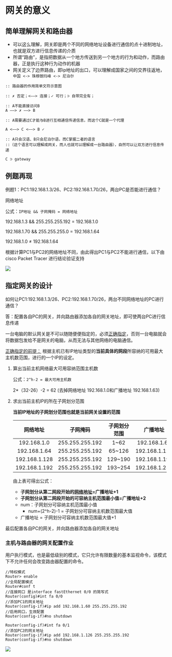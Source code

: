 # 网关的意义

## 简单理解网关和路由器 

* 可以这么理解，网关即是两个不同的网络地址设备进行通信的点十进制地址，也就是双方进行信息传递的介质
* 所谓“路由”，是指把数据从一个地方传送到另一个地方的行为和动作，而路由器，正是执行这种行为动作的机器
* 网关定义了边界路由，即ip地址的出口，可以理解成国家之间的交界往返地，`中国 <-> 珠穆朗玛峰 <-> 尼泊尔`

```
:: 路由器的作用简单文符示意图

:: ✗ 否定；<——> 连接；✓ 可行；⊃ 自带完全有；

:: A不能直接访问B
A ——> ✗ ——> B

:: A需要通过C才能与B进行互相通信传递信息，而这个C就是一个代理

A <——> C <——> B ✓

:: A只会汉语、B只会尼泊尔语，而C掌握二者的语言
::（这个语言可以理解成网关，而人也就可以理解成一台路由器），自然可以让双方进行信息传递

C ⊃ gateway

```

## 例题再现

例题1：PC1:192.168.1.3/26、PC2:192.168.1.70/26，两台PC是否能进行通信？

网络地址
    
公式：`IP地址 && 子网掩码 = 网络地址`

192.168.1.3 && 255.255.255.192 = 192.168.1.0

192.168.1.70 && 255.255.255.0 = 192.168.1.64

192.168.1.0 ≠ 192.168.1.64
  
根据计算PC1与PC2的网络地址不同，由此得出PC1与PC2不能进行通信，以下由 cisco Packet Tracer 进行结论验证支持

![](https://i.postimg.cc/sgq1nDCk/pc-not-Conn-plus.gif)

## 指定网关的设计

 如何让PC1:192.168.1.3/26、PC2:192.168.1.70/26，两台不同网络地址的PC进行通信？

答：配置各自PC的网关，并向路由器添加各自的网关地址，即可使两台PC进行信息传递

一台电脑的默认网关是不可以随随便便指定的，必须<ins>正确指定</ins>，否则一台电脑就会将数据包发给不是网关的电脑，从而无法与其他网络的电脑通信。

<ins>正确指定的前提：</ins> 根据主机已有IP地址类型的**当前具体的网段**所容纳的可用最大主机数范围，进行的一个IP的设定。

1. 算出当前主机网络最大可用容纳范围主机数

    公式：`2^h-2 = 最大可用主机数`
    
    2*（32-26）-2 = 62 (去掉网络地址 192.168.1.0和广播地址 192.168.1.63)
    
2. 求出当前主机IP的所在子网划分范围

    **当前IP地址的子网划分范围也就是当前网关设置的范围**

    |网络地址|子网掩码|子网划分范围|广播地址
    |:-:|:-:|:-:|:-:
    192.168.1.0|255.255.255.192|1~62 |192.168.1.63
    192.168.1.64|255.255.255.192|65~126 |192.168.1.127
    192.168.1.128|255.255.255.192|129~190|192.168.1.191
    192.168.1.192|255.255.255.192|193~254 |192.168.1.255
    
    由上表可得出公式：
  
    * **子网划分从第二网段开始的<ins>网络地址</ins>=广播地址+1**
    * **子网划分从第二网段开始的可容纳主机范围最小值=广播地址+2**
    * num：子网划分可容纳主机范围最小值
        * num+(2^h-2)-1 = 子网划分可容纳主机数范围最大值
    * 广播地址 = 子网划分可容纳主机数范围最大值+1

最后配置各自PC的网关，并向路由器添加各自的网关地址

### 主机与路由器的网关配置作业

用户执行模式，也是最低级别的模式，它只允许有限数量的基本监视命令，该模式下不允许任何会改变路由器配置的命令。


```
//特权模式
Router> enable
//全局配置模式
Router#conf t
//连接网口 是interface fastEthernet 0/0 的简写式
Router(config)#int fa 0/0
//添加PC1的网关地址
Router(config-if)#ip add 192.168.1.60 255.255.255.192
//启用网口，生效配置
Router(config-if)#no shutdown

Router(config-if)#int fa 0/1	
//添加PC2的网关地址
Router(config-if)#ip add 192.168.1.126 255.255.255.192	
Router(config-if)#no shutdown
```

![](https://i.postimg.cc/MHTx5Wq3/ping-t.gif)

